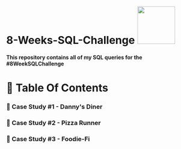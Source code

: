 
# 8-Weeks-SQL-Challenge <img src = "https://user-images.githubusercontent.com/94797745/146944336-f4230056-f865-49f2-a7c8-2b81ff8974db.png" width = "100" height = "100">
#### This repository contains all of my SQL queries for the #8WeekSQLChallenge 
# 📕 Table Of Contents
  ### 🍜 Case Study #1 - Danny's Diner
  ### 🍕 Case Study #2 - Pizza Runner 
  ### 🥑 Case Study #3 - Foodie-Fi

